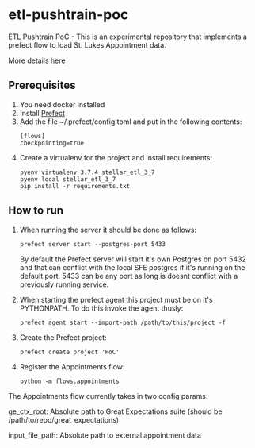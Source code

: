 # etl-pushtrain-poc
ETL Pushtrain PoC - This is an experimental repository that implements a prefect flow to load St. Lukes Appointment data.

More details [here](https://www.notion.so/Push-Train-ETL-eb0388d0784846b8b352705b9fd1beb3)

## Prerequisites
1. You need docker installed
2. Install [Prefect](https://docs.prefect.io/core/getting_started/installation.html)
3. Add the file ~/.prefect/config.toml and put in the following contents:
    ```
    [flows]
    checkpointing=true
    ```
4. Create a virtualenv for the project and install requirements:
    ```
    pyenv virtualenv 3.7.4 stellar_etl_3_7
    pyenv local stellar_etl_3_7
    pip install -r requirements.txt
    ```

## How to run

1. When running the server it should be done as follows:
    ```
    prefect server start --postgres-port 5433
    ```
    By default the Prefect server will start it's own Postgres on port 5432 and that can conflict with the local SFE postgres if it's running on the default port. 5433 can be any port as long is doesnt conflict with a previously running service. 

2. When starting the prefect agent this project must be on it's PYTHONPATH. To do this invoke the agent thusly:
    ```
    prefect agent start --import-path /path/to/this/project -f
    ```

3. Create the Prefect project:
    ```
    prefect create project 'PoC'
    ```

4. Register the Appointments flow:
    ```
    python -m flows.appointments
    ```

The Appointments flow currently takes in two config params:

ge_ctx_root: Absolute path to Great Expectations suite (should be /path/to/repo/great_expectations)

input_file_path: Absolute path to external appointment data